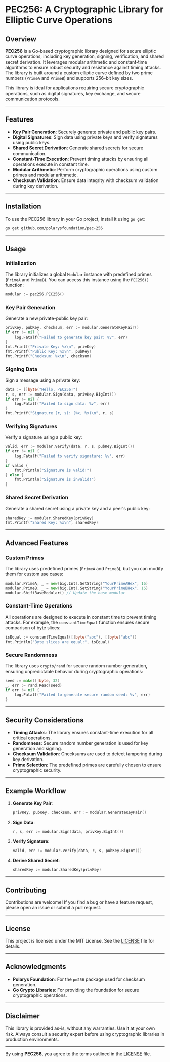 # PEC256: A Cryptographic Library for Elliptic Curve Operations

## Overview

**PEC256** is a Go-based cryptographic library designed for secure elliptic curve operations, including key generation, signing, verification, and shared secret derivation. It leverages modular arithmetic and constant-time algorithms to ensure robust security and resistance against timing attacks. The library is built around a custom elliptic curve defined by two prime numbers (`PrimeA` and `PrimeB`) and supports 256-bit key sizes.

This library is ideal for applications requiring secure cryptographic operations, such as digital signatures, key exchange, and secure communication protocols.

---

## Features

- **Key Pair Generation**: Securely generate private and public key pairs.
- **Digital Signatures**: Sign data using private keys and verify signatures using public keys.
- **Shared Secret Derivation**: Generate shared secrets for secure communication.
- **Constant-Time Execution**: Prevent timing attacks by ensuring all operations execute in constant time.
- **Modular Arithmetic**: Perform cryptographic operations using custom primes and modular arithmetic.
- **Checksum Validation**: Ensure data integrity with checksum validation during key derivation.

---

## Installation

To use the PEC256 library in your Go project, install it using `go get`:

```bash
go get github.com/polarysfoundation/pec-256
```

---

## Usage

### Initialization

The library initializes a global `Modular` instance with predefined primes (`PrimeA` and `PrimeB`). You can access this instance using the `PEC256()` function:

```go
modular := pec256.PEC256()
```

### Key Pair Generation

Generate a new private-public key pair:

```go
privKey, pubKey, checksum, err := modular.GenerateKeyPair()
if err != nil {
    log.Fatalf("Failed to generate key pair: %v", err)
}
fmt.Printf("Private Key: %x\n", privKey)
fmt.Printf("Public Key: %x\n", pubKey)
fmt.Printf("Checksum: %x\n", checksum)
```

### Signing Data

Sign a message using a private key:

```go
data := []byte("Hello, PEC256!")
r, s, err := modular.Sign(data, privKey.BigInt())
if err != nil {
    log.Fatalf("Failed to sign data: %v", err)
}
fmt.Printf("Signature (r, s): (%x, %x)\n", r, s)
```

### Verifying Signatures

Verify a signature using a public key:

```go
valid, err := modular.Verify(data, r, s, pubKey.BigInt())
if err != nil {
    log.Fatalf("Failed to verify signature: %v", err)
}
if valid {
    fmt.Println("Signature is valid!")
} else {
    fmt.Println("Signature is invalid!")
}
```

### Shared Secret Derivation

Generate a shared secret using a private key and a peer's public key:

```go
sharedKey := modular.SharedKey(privKey)
fmt.Printf("Shared Key: %x\n", sharedKey)
```

---

## Advanced Features

### Custom Primes

The library uses predefined primes (`PrimeA` and `PrimeB`), but you can modify them for custom use cases:

```go
modular.PrimeA, _ = new(big.Int).SetString("YourPrimeAHex", 16)
modular.PrimeB, _ = new(big.Int).SetString("YourPrimeBHex", 16)
modular.ShiftBaseModular() // Update the base modular
```

### Constant-Time Operations

All operations are designed to execute in constant time to prevent timing attacks. For example, the `constantTimeEqual` function ensures secure comparison of byte slices:

```go
isEqual := constantTimeEqual([]byte("abc"), []byte("abc"))
fmt.Println("Byte slices are equal:", isEqual)
```

### Secure Randomness

The library uses `crypto/rand` for secure random number generation, ensuring unpredictable behavior during cryptographic operations:

```go
seed := make([]byte, 32)
_, err := rand.Read(seed)
if err != nil {
    log.Fatalf("Failed to generate secure random seed: %v", err)
}
```

---

## Security Considerations

- **Timing Attacks**: The library ensures constant-time execution for all critical operations.
- **Randomness**: Secure random number generation is used for key generation and signing.
- **Checksum Validation**: Checksums are used to detect tampering during key derivation.
- **Prime Selection**: The predefined primes are carefully chosen to ensure cryptographic security.

---

## Example Workflow

1. **Generate Key Pair**:
   ```go
   privKey, pubKey, checksum, err := modular.GenerateKeyPair()
   ```

2. **Sign Data**:
   ```go
   r, s, err := modular.Sign(data, privKey.BigInt())
   ```

3. **Verify Signature**:
   ```go
   valid, err := modular.Verify(data, r, s, pubKey.BigInt())
   ```

4. **Derive Shared Secret**:
   ```go
   sharedKey := modular.SharedKey(privKey)
   ```

---

## Contributing

Contributions are welcome! If you find a bug or have a feature request, please open an issue or submit a pull request.

---

## License

This project is licensed under the MIT License. See the [LICENSE](LICENSE) file for details.

---

## Acknowledgments

- **Polarys Foundation**: For the `pm256` package used for checksum generation.
- **Go Crypto Libraries**: For providing the foundation for secure cryptographic operations.

---

## Disclaimer

This library is provided as-is, without any warranties. Use it at your own risk. Always consult a security expert before using cryptographic libraries in production environments.

---

By using **PEC256**, you agree to the terms outlined in the [LICENSE](LICENSE) file.
